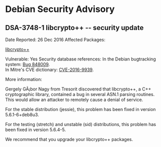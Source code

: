 
Debian Security Advisory
========================


DSA-3748-1 libcrypto++ -- security update
-----------------------------------------



Date Reported:
26 Dec 2016
Affected Packages:

[libcrypto++](https://packages.debian.org/src:libcrypto++)

Vulnerable:
Yes
Security database references:
In the Debian bugtracking system: [Bug 848009](https://bugs.debian.org/cgi-bin/bugreport.cgi?bug=848009).  
In Mitre's CVE dictionary: [CVE-2016-9939](https://security-tracker.debian.org/tracker/CVE-2016-9939).  

More information:

Gergely GÃ¡bor Nagy from Tresorit discovered that libcrypto++, a C++
cryptographic library, contained a bug in several ASN.1 parsing
routines. This would allow an attacker to remotely cause a denial of
service.


For the stable distribution (jessie), this problem has been fixed in
version 5.6.1-6+deb8u3.


For the testing (stretch) and unstable (sid) distributions, this
problem has been fixed in version 5.6.4-5.


We recommend that you upgrade your libcrypto++ packages.





